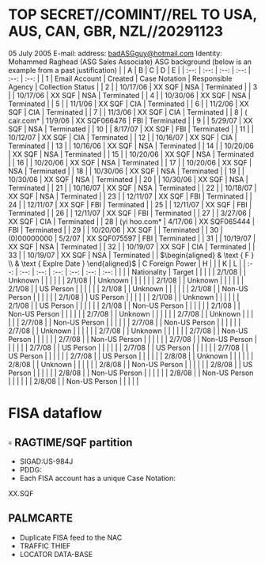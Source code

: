 # TOP SECRET//COMINT//REL TO USA, AUS, CAN, GBR, NZL//20291123 

05 July 2005
E-mail: address: badASGguy@hotmail.com
Identity: Mohammed Raghead (ASG Sales Associate)
ASG background (below is an example from a past justification)
|  | A | B | C | D | E |
| :--: | :--: | :--: | :--: | :--: | :--: |
| 1 | Email Account | Created | Case Notation | Responsible Agency | Collection Status |
| 2 |  | 10/17/06 | XX SQF | NSA | Terminated |
| 3 |  | 10/17/06 | XX SQF | NSA | Terminated |
| 4 |  | 10/30/06 | XX SQF | NSA | Terminated |
| 5 |  | 11/1/06 | XX SQF | CIA | Terminated |
| 6 |  | 11/2/06 | XX SQF | CIA | Terminated |
| 7 |  | 11/3/06 | XX SQF | CIA | Terminated |
| 8 | ( cair.com* | 11/9/06 | XX SQF066476 | FBI | Terminated |
| 9 |  | 5/29/07 | XX SQF | NSA | Terminated |
| 10 |  | 8/17/07 | XX SQF | FBI | Terminated |
| 11 |  | 10/12/07 | XX SQF | CIA | Terminated |
| 12 |  | 10/16/07 | XX SQF | CIA | Terminated |
| 13 |  | 10/16/06 | XX SQF | NSA | Terminated |
| 14 |  | 10/20/06 | XX SQF | NSA | Terminated |
| 15 |  | 10/20/06 | XX SQF | NSA | Terminated |
| 16 |  | 10/20/06 | XX SQF | NSA | Terminated |
| 17 |  | 10/20/06 | XX SQF | NSA | Terminated |
| 18 |  | 10/30/06 | XX SQF | NSA | Terminated |
| 19 |  | 10/30/06 | XX SQF | NSA | Terminated |
| 20 |  | 10/30/06 | XX SQF | NSA | Terminated |
| 21 |  | 10/16/07 | XX SQF | NSA | Terminated |
| 22 |  | 10/18/07 | XX SQF | NSA | Terminated |
| 23 |  | 12/11/07 | XX SQF | FBI | Terminated |
| 24 |  | 12/11/07 | XX SQF | FBI | Terminated |
| 25 |  | 12/11/07 | XX SQF | FBI | Terminated |
| 26 |  | 12/11/07 | XX SQF | FBI | Terminated |
| 27 |  | 3/27/06 | XX SQF | CIA | Terminated |
| 28 | (yi hoo.com* | 4/17/06 | XX SQF065444 | FBI | Terminated |
| 29 |  | 10/20/06 | XX SQF |  | Terminated |
| 30 | (0)00000000 | 5/2/07 | XX SQF075597 | FBI | Terminated |
| 31 |  | 10/19/07 | XX SQF | NSA | Terminated |
| 32 |  | 10/19/07 | XX SQF | CIA | Terminated |
| 33 |  | 10/19/07 | XX SQF | NSA | Terminated |
| $\begin{aligned} & \text { F } \\ & \text { Explre Date } \end{aligned}$ | C Foreign Power | H |  |  | K | L |
| :--: | :--: | :--: | :--: | :--: | :--: | :--: |
|  |  | Nationality | Target |  |  |  |
| 2/1/08 |  | Unknown |  |  |  |  |
| 2/1/08 |  | Unknown |  |  |  |  |
| 2/1/08 |  | Unknown |  |  |  |  |
| 2/1/08 |  | US Person |  |  |  |  |
| 2/1/08 |  | Unknown |  |  |  |  |
| 2/1/08 |  | Non-US Person |  |  |  |  |
| 2/1/08 |  | US Person |  |  |  |  |
| 2/1/08 |  | Unknown |  |  |  |  |
| 2/1/08 |  | US Person |  |  |  |  |
| 2/1/08 |  | Non-US Person |  |  |  |  |
| 2/1/08 |  | Non-US Person |  |  |  |  |
| 2/7/08 |  | Unknown |  |  |  |  |
| 2/7/08 |  | Unknown |  |  |  |  |
| 2/7/08 |  | Non-US Person |  |  |  |  |
| 2/7/08 |  | Non-US Person |  |  |  |  |
| 2/7/08 |  | Unknown |  |  |  |  |
| 2/7/08 |  | Unknown |  |  |  |  |
| 2/7/08 |  | Non-US Person |  |  |  |  |
| 2/7/08 |  | Non-US Person |  |  |  |  |
| 2/7/08 |  | Non-US Person |  |  |  |  |
| 2/7/08 |  | US Person |  |  |  |  |
| 2/7/08 |  | US Person |  |  |  |  |
| 2/7/08 |  | US Person |  |  |  |  |
| 2/7/08 |  | US Person |  |  |  |  |
| 2/8/08 |  | Unknown |  |  |  |  |
| 2/8/08 |  | Unknown |  |  |  |  |
| 2/8/08 |  | Non-US Person |  |  |  |  |
| 2/8/08 |  | US Person |  |  |  |  |
| 2/8/08 |  | Non-US Person |  |  |  |  |
| 2/8/08 |  | Non-US Person |  |  |  |  |
| 2/8/08 |  | Non-US Person |  |  |  |  |








# FISA dataflow 

## $\square$ RAGTIME/SQF partition

- SIGAD:US-984J
- PDDG:
- Each FISA account has a unique Case Notation:

XX.SQF

## PALMCARTE

- Duplicate FISA feed to the NAC
- TRAFFIC THIEF
- LOCATOR DATA-BASE
